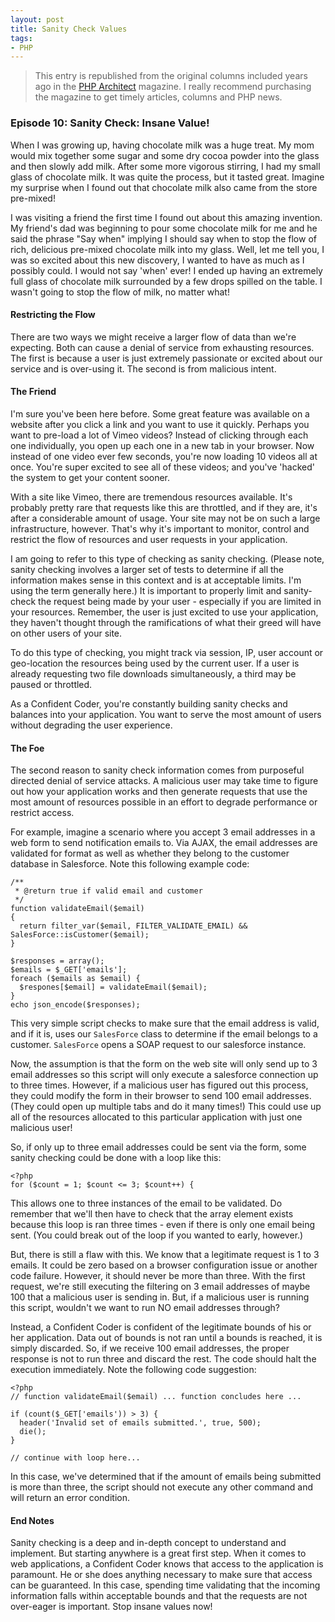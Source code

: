 ```yaml
---
layout: post
title: Sanity Check Values
tags:
- PHP
---
```

> This entry is republished from the original columns included years ago in the [PHP Architect](http://phparch.com) magazine.  I really recommend purchasing the magazine to get timely articles, columns and PHP news.

### Episode 10: Sanity Check: Insane Value!

When I was growing up, having chocolate milk was a huge treat.  My mom would mix together some sugar and some dry cocoa powder into the glass and then slowly add milk.  After some more vigorous stirring, I had my small glass of chocolate milk.  It was quite the process, but it tasted great.  Imagine my surprise when I found out that chocolate milk also came from the store pre-mixed!

I was visiting a friend the first time I found out about this amazing invention.  My friend's dad was beginning to pour some chocolate milk for me and he said the phrase "Say when" implying I should say when to stop the flow of rich, delicious pre-mixed chocolate milk into my glass.  Well, let me tell you, I was so excited about this new discovery, I wanted to have as much as I possibly could.  I would not say 'when' ever!  I ended up having an extremely full glass of chocolate milk surrounded by a few drops spilled on the table.  I wasn't going to stop the flow of milk, no matter what!

#### Restricting the Flow

There are two ways we might receive a larger flow of data than we're expecting.  Both can cause a denial of service from exhausting resources.  The first is because a user is just extremely passionate or excited about our service and is over-using it.  The second is from malicious intent.  

#### The Friend

I'm sure you've been here before.  Some great feature was available on a website after you click a link and you want to use it quickly.  Perhaps you want to pre-load a lot of Vimeo videos?  Instead of clicking through each one individually, you open up each one in a new tab in your browser.  Now instead of one video ever few seconds, you're now loading 10 videos all at once.  You're super excited to see all of these videos; and you've 'hacked' the system to get your content sooner.

With a site like Vimeo, there are tremendous resources available.  It's probably pretty rare that requests like this are throttled, and if they are, it's after a considerable amount of usage.  Your site may not be on such a large infrastructure, however.  That's why it's important to monitor, control and restrict the flow of resources and user requests in your application.

I am going to refer to this type of checking as sanity checking.  (Please note, sanity checking involves a larger set of tests to determine if all the information makes sense in this context and is at acceptable limits.  I'm using the term generally here.)  It is important to properly limit and sanity-check the request being made by your user - especially if you are limited in your resources.  Remember, the user is just excited to use your application, they haven't thought through the ramifications of what their greed will have on other users of your site.

To do this type of checking, you might track via session, IP, user account or geo-location the resources being used by the current user.  If a user is already requesting two file downloads simultaneously, a third may be paused or throttled.  

As a Confident Coder, you're constantly building sanity checks and balances into your application.  You want to serve the most amount of users without degrading the user experience.  

#### The Foe

The second reason to sanity check information comes from purposeful directed denial of service attacks.  A malicious user may take time to figure out how your application works and then generate requests that use the most amount of resources possible in an effort to degrade performance or restrict access.  

For example, imagine a scenario where you accept 3 email addresses in a web form to send notification emails to.  Via AJAX, the email addresses are validated for format as well as whether they belong to the customer database in Salesforce.  Note this following example code:

```php?start_inline=1
/**
 * @return true if valid email and customer
 */
function validateEmail($email)
{
  return filter_var($email, FILTER_VALIDATE_EMAIL) && SalesForce::isCustomer($email);
}

$responses = array();
$emails = $_GET['emails'];
foreach ($emails as $email) {
  $respones[$email] = validateEmail($email);
}
echo json_encode($responses);
```

This very simple script checks to make sure that the email address is valid, and if it is, uses our `SalesForce` class to determine if the email belongs to a customer.  `SalesForce` opens a SOAP request to our salesforce instance.

Now, the assumption is that the form on the web site will only send up to 3 email addresses so this script will only execute a salesforce connection up to three times.  However, if a malicious user has figured out this process, they could modify the form in their browser to send 100 email addresses.  (They could open up multiple tabs and do it many times!)  This could use up all of the resources allocated to this particular application with just one malicious user!  

So, if only up to three email addresses could be sent via the form, some sanity checking could be done with a loop like this:

```php?start_inline=1 
<?php
for ($count = 1; $count <= 3; $count++) {
```

This allows one to three instances of the email to be validated.  Do remember that we'll then have to check that the array element exists because this loop is ran three times - even if there is only one email being sent.  (You could break out of the loop if you wanted to early, however.)

But, there is still a flaw with this.  We know that a legitimate request is 1 to 3 emails.  It could be zero based on a browser configuration issue or another code failure.  However, it should never be more than three.  With the first request, we're still executing the filtering on 3 email addresses of maybe 100 that a malicious user is sending in.  But, if a malicious user is running this script, wouldn't we want to run NO email addresses through?

Instead, a Confident Coder is confident of the legitimate bounds of his or her application.  Data out of bounds is not ran until a bounds is reached, it is simply discarded.  So, if we receive 100 email addresses, the proper response is not to run three and discard the rest.  The code should halt the execution immediately.  Note the following code suggestion:

```php?start_inline=1 
<?php
// function validateEmail($email) ... function concludes here ...

if (count($_GET['emails')) > 3) {
  header('Invalid set of emails submitted.', true, 500);
  die();
}

// continue with loop here...
```

In this case, we've determined that if the amount of emails being submitted is more than three, the script should not execute any other command and will return an error condition.

#### End Notes

Sanity checking is a deep and in-depth concept to understand and implement.  But starting anywhere is a great first step.  When it comes to web applications, a Confident Coder knows that access to the application is paramount.  He or she does anything necessary to make sure that access can be guaranteed.  In this case, spending time validating that the incoming information falls within acceptable bounds and that the requests are not over-eager is important.  Stop insane values now!